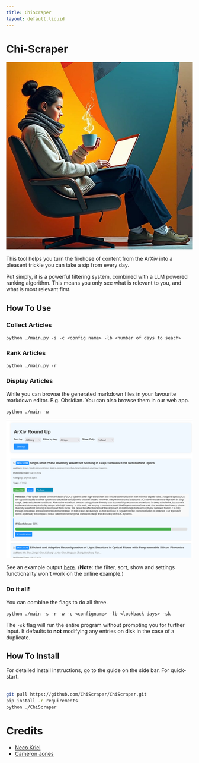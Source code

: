 ```yaml
---
title: ChiScraper
layout: default.liquid
---
```


# Chi-Scraper

![Banner image of a woman drinking a coffee and browsing on her laptop.](Assets/Banner.jpg)


This tool helps you turn the firehose of content from the ArXiv into a pleasent trickle you can take a sip from every day.

Put simply, it is a powerful filtering system, combined with a LLM powered ranking algorithm. This means you only see what is relevant to you, and what is most relevant first. 

## How To Use

### Collect Articles

```
python ./main.py -s -c <config name> -lb <number of days to seach>
```


### Rank Articles

```
python ./main.py -r
```

### Display Articles 

While you can browse the generated markdown files in your favourite markdown editor. E.g. Obsidian. You can also browse them in our web app.

```
python ./main -w
```


![Screenshot of the UI. There is a blue header with fields for "Sort", "Filter" and "Show Only", and a settings button. Below is a list of of ArXiv articles in a numbered list with ranked by relevance.](Assets/webAppUI.png)

See an example output [here](./ArXivRoundUpExample.html). (**Note**: the filter, sort, show and settings functionality won't work on the online example.)

### Do it all!
You can combine the flags to do all three. 

```
python ./main -s -r -w -c <configname> -lb <lookback days> -sk
```

The `-sk` flag will run the entire program without prompting you for further input. It defaults to **not** modifying any entries on disk in the case of a duplicate. 





## How To Install

For detailed install instructions, go to the guide on the side bar. For quick-start. 

```bash

git pull https://github.com/ChiScraper/ChiScraper.git
pip install -r requirements
python ./ChiScraper

```


# Credits
- [Neco Kriel](https://astrokriel.github.io/) 
- [Cameron Jones](https://caffeineandlasers.neocities.org/)
